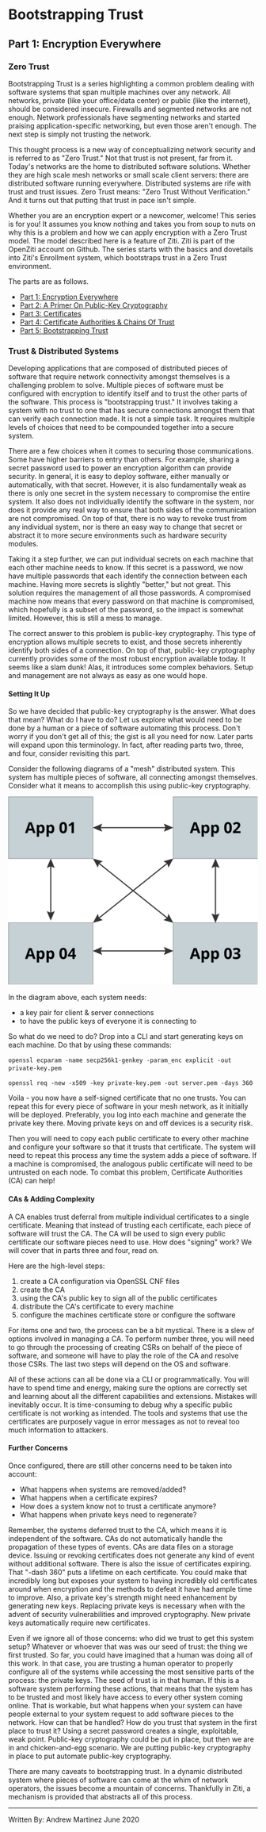 # Bootstrapping Trust

## Part 1: Encryption Everywhere

### Zero Trust

Bootstrapping Trust is a series highlighting a common problem dealing
with software systems that span multiple machines over any network. All
networks, private (like your office/data center) or public (like the
internet), should be considered insecure. Firewalls and segmented
networks are not enough. Network professionals have segmenting networks
and started praising application-specific networking, but even those
aren't enough. The next step is simply not trusting the network.

This thought process is a new way of conceptualizing network security
and is referred to as "Zero Trust." Not that trust is not present, far
from it. Today's networks are the home to distributed software
solutions. Whether they are high scale mesh networks or small scale
client servers: there are distributed software running everywhere.
Distributed systems are rife with trust and trust issues. Zero Trust
means: "Zero Trust Without Verification." And it turns out that putting
that trust in pace isn't simple.

Whether you are an encryption expert or a newcomer, welcome! This series
is for you! It assumes you know nothing and takes you from soup to nuts
on why this is a problem and how we can apply encryption with a Zero
Trust model. The model described here is a feature of Ziti. Ziti is part
of the OpenZiti account on Github. The series starts with the basics and
dovetails into Ziti's Enrollment system, which bootstraps trust in a
Zero Trust environment.

The parts are as follows.

- [Part 1: Encryption Everywhere](./part-01.encryption-everywhere.md)
- [Part 2: A Primer On Public-Key Cryptography](./part-02.a-primer-on-public-key-cryptography.md)
- [Part 3: Certificates](./part-03.certificates.md)
- [Part 4: Certificate Authorities & Chains Of Trust](./part-04.certificate-authorities-and-chains-of-trust.md)
- [Part 5: Bootstrapping Trust](./part-05.bootstrapping-trust.md)

### Trust & Distributed Systems

Developing applications that are composed of distributed pieces of
software that require network connectivity amongst themselves is a
challenging problem to solve. Multiple pieces of software must be
configured with encryption to identify itself and to trust the other
parts of the software. This process is "bootstrapping trust." It
involves taking a system with no trust to one that has secure
connections amongst them that can verify each connection made. It is not
a simple task. It requires multiple levels of choices that need to be
compounded together into a secure system.

There are a few choices when it comes to securing those communications.
Some have higher barriers to entry than others. For example, sharing a
secret password used to power an encryption algorithm can provide
security. In general, it is easy to deploy software, either manually or
automatically, with that secret. However, it is also fundamentally weak
as there is only one secret in the system necessary to compromise the
entire system. It also does not individually identify the software in
the system, nor does it provide any real way to ensure that both sides
of the communication are not compromised. On top of that, there is no
way to revoke trust from any individual system, nor is there an easy way
to change that secret or abstract it to more secure environments such as
hardware security modules.

Taking it a step further, we can put individual secrets on each machine
that each other machine needs to know. If this secret is a password, we
now have multiple passwords that each identify the connection between
each machine. Having more secrets is slightly "better," but not great.
This solution requires the management of all those passwords. A
compromised machine now means that every password on that machine is
compromised, which hopefully is a subset of the password, so the impact
is somewhat limited. However, this is still a mess to manage.

The correct answer to this problem is public-key cryptography. This type
of encryption allows multiple secrets to exist, and those secrets
inherently identify both sides of a connection. On top of that,
public-key cryptography currently provides some of the most robust
encryption available today. It seems like a slam dunk! Alas, it
introduces some complex behaviors. Setup and management are not always
as easy as one would hope.


#### Setting It Up

So we have decided that public-key cryptography is the answer. What does
that mean? What do I have to do? Let us explore what would need to be
done by a human or a piece of software automating this process. Don't
worry if you don't get all of this; the gist is all you need for now.
Later parts will expand upon this terminology. In fact, after reading
parts two, three, and four, consider revisiting this part.

Consider the following diagrams of a "mesh" distributed system. This
system has multiple pieces of software, all connecting amongst
themselves. Consider what it means to accomplish this using public-key
cryptography.

![Image of a simple mesh](./images/mesh.png)

In the diagram above, each system needs:

- a key pair for client & server connections
- to have the public keys of everyone it is connecting to

So what do we need to do? Drop into a CLI and start generating keys on
each machine. Do that by using these commands:

```
openssl ecparam -name secp256k1-genkey -param_enc explicit -out private-key.pem
```

```
openssl req -new -x509 -key private-key.pem -out server.pem -days 360
```

Voila - you now have a self-signed certificate that no one trusts. You
can repeat this for every piece of software in your mesh network, as it
initially will be deployed. Preferably, you log into each machine and
generate the private key there. Moving private keys on and off devices
is a security risk.

Then you will need to copy each public certificate to every other
machine and configure your software so that it trusts that certificate.
The system will need to repeat this process any time the system adds a
piece of software. If a machine is compromised, the analogous public
certificate will need to be untrusted on each node. To combat this
problem, Certificate Authorities (CA) can help!

#### CAs & Adding Complexity

A CA enables trust deferral from multiple individual certificates to a
single certificate. Meaning that instead of trusting each certificate,
each piece of software will trust the CA. The CA will be used to sign
every public certificate our software pieces need to use. How does
"signing" work? We will cover that in parts three and four, read on.

Here are the high-level steps:

1. create a CA configuration via OpenSSL CNF files
2. create the CA
3. using the CA's public key to sign all of the public certificates
4. distribute the CA's certificate to every machine
5. configure the machines certificate store or configure the software

For items one and two, the process can be a bit mystical. There is a
slew of options involved in managing a CA. To perform number three, you
will need to go through the processing of creating CSRs on behalf of the
piece of software, and someone will have to play the role of the CA and
resolve those CSRs. The last two steps will depend on the OS and
software.

All of these actions can all be done via a CLI or programmatically. You
will have to spend time and energy, making sure the options are
correctly set and learning about all the different capabilities and
extensions. Mistakes will inevitably occur. It is time-consuming to
debug why a specific public certificate is not working as intended. The
tools and systems that use the certificates are purposely vague in error
messages as not to reveal too much information to attackers.

#### Further Concerns

Once configured, there are still other concerns need to be taken into
account:

- What happens when systems are removed/added?
- What happens when a certificate expires?
- How does a system know not to trust a certificate anymore?
- What happens when private keys need to regenerate?

Remember, the systems deferred trust to the CA, which means it is
independent of the software. CAs do not automatically handle the
propagation of these types of events. CAs are data files on a storage
device. Issuing or revoking certificates does not generate any kind of
event without additional software. There is also the issue of
certificates expiring. That "-dash 360" puts a lifetime on each
certificate. You could make that incredibly long but exposes your system
to having incredibly old certificates around when encryption and the
methods to defeat it have had ample time to improve. Also, a private
key's strength might need enhancement by generating new keys. Replacing
private keys is necessary when with the advent of security
vulnerabilities and improved cryptography. New private keys
automatically require new certificates.

Even if we ignore all of those concerns: who did we trust to get this
system setup? Whatever or whoever that was was our seed of trust: the
thing we first trusted. So far, you could have imagined that a human was
doing all of this work. In that case, you are trusting a human operator
to properly configure all of the systems while accessing the most
sensitive parts of the process: the private keys. The seed of trust is
in that human. If this is a software system performing these actions,
that means that the system has to be trusted and most likely have access
to every other system coming online. That is workable, but what happens
when your system can have people external to your system request to add
software pieces to the network. How can that be handled? How do you
trust that system in the first place to trust it? Using a secret
password creates a single, exploitable, weak point. Public-key
cryptography could be put in place, but then we are in and
chicken-and-egg scenario. We are putting public-key cryptography in
place to put automate public-key cryptography.

There are many caveats to bootstrapping trust. In a dynamic distributed
system where pieces of software can come at the whim of network
operators, the issues become a mountain of concerns. Thankfully in Ziti,
a mechanism is provided that abstracts all of this process.

---
Written By: Andrew Martinez
June 2020